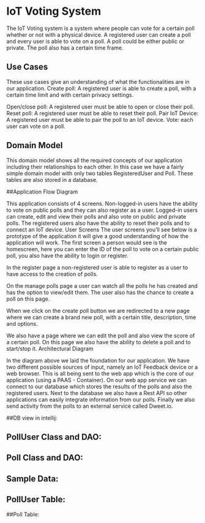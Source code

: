# IoT Voting System
The IoT Voting system is a system where people can vote for a certain poll whether or not with a physical device. A registered user can create a poll and every user is able to vote on a poll. A poll could be either public or private. The poll also has a certain time frame.


## Use Cases
These use cases give an understanding of what the functionalities are in our application.
Create poll: A registered user is able to create a poll, with a certain time limit and with certain privacy settings.

Open/close poll: A registered user must be able to open or close their poll.
Reset poll: A registered user must be able to reset their poll.
Pair IoT Device: A registered user must be able to pair the poll to an IoT device.
Vote: each user can vote on a poll.


## Domain Model
This domain model shows all the required concepts of our application including their relationships to each other. In this case we have a fairly simple domain model with only two tables RegisteredUser and Poll. These tables are also stored in a database.

##Application Flow Diagram

This application consists of 4 screens. Non-logged-in users have the ability to vote on public polls and they can also register as a user. Logged-in users can create, edit and view their polls and also vote on public and private polls. The registered users also have the ability to reset their polls and to connect an IoT device.
User Screens
The user screens you’ll see below is a prototype of the application it will give a good understanding of how the application will work.
The first screen a person would see is the homescreen, here you can enter the ID of the poll to vote on a certain public poll, you also have the ability to login or register.


In the register page a non-registered user is able to register as a user to have access to the creation of polls.

On the manage polls page a user can watch all the polls he has created and has the option to view/edit them. The user also has the chance to create a poll on this page.

When we click on the create poll button we are redirected to a new page where we can create a brand new poll, with a certain title, description, time and options.

We also have a page where we can edit the poll and also view the score of a certain poll. On this page we also have the ability to delete a poll and to start/stop it.
Architectural Diagram

In the diagram above we laid the foundation for our application. We have two different possible sources of input, namely an IoT Feedback device or a web browser. This is all being sent to the web app which is the core of our application (using a PAAS - Container). On our web app service we can connect to our database which stores the results of the polls and also the registered users. Next to the database we also have a Rest API so other applications can easily integrate information from our polls. Finally we also send activity from the polls to an external service called Dweet.io.


##DB view in intellij:

## PollUser Class and DAO:

## Poll Class and DAO:


## Sample Data:

## PollUser Table:


##Poll Table:

